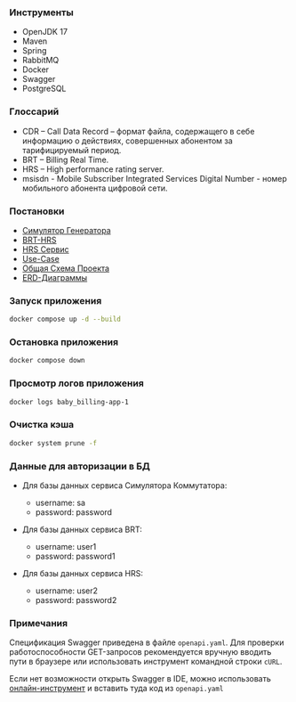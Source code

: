 ### Инструменты

- OpenJDK 17
- Maven
- Spring
- RabbitMQ
- Docker
- Swagger
- PostgreSQL

### Глоссарий

- CDR – Call Data Record – формат файла, содержащего в себе информацию о действиях, совершенных абонентом за тарифицируемый период.
- BRT – Billing Real Time.
- HRS – High performance rating server.
- msisdn - Mobile Subscriber Integrated Services Digital Number - номер мобильного абонента цифровой сети.

### Постановки

- [Симулятор Генератора](https://docs.google.com/document/d/1uD2oaUhXccn-I2PdqZ1q3_mYTdI2XhHQ/edit?usp=sharing&ouid=113918469695711497887&rtpof=true&sd=true)
- [BRT-HRS](https://docs.google.com/document/d/1GosTWBp7OSpktRpfLRm14eGcjLiYv3jZ/edit?usp=sharing&ouid=113918469695711497887&rtpof=true&sd=true)
- [HRS Сервис](https://docs.google.com/document/d/1HjNd-IDC5nQDPpJ3f3gAjznPFq5SsIfD/edit?usp=sharing&ouid=113918469695711497887&rtpof=true&sd=true)
- [Use-Case](https://docs.google.com/document/d/19Jym4V2EAc4hVurmnbo5_9UYn61sK6K0/edit?usp=sharing&ouid=113918469695711497887&rtpof=true&sd=true)
- [Общая Схема Проекта](https://drive.google.com/file/d/1dnqJGq3WitTHMvmK762f00M85IKKpGZW/view?usp=sharing)
- [ERD-Диаграммы](https://drive.google.com/file/d/1_7H9FaXFSMhkhGGplwR8poeg7LXgdSW8/view?usp=sharing)

### Запуск приложения

```bash
docker compose up -d --build
```


### Остановка приложения

```bash
docker compose down
```
### Просмотр логов приложения

```bash
docker logs baby_billing-app-1
```

### Очистка кэша

```bash
docker system prune -f
```

### Данные для авторизации в БД

- Для базы данных сервиса Симулятора Коммутатора:
    - username: sa
    - password: password

- Для базы данных сервиса BRT:
    - username: user1
    - password: password1

- Для базы данных сервиса HRS:
    - username: user2
    - password: password2

### Примечания
Спецификация Swagger приведена в файле ```openapi.yaml```. Для проверки работоспособности GET-запросов рекомендуется вручную вводить пути в браузере или использовать инструмент командной строки ```cURL```.

Если нет возможности открыть Swagger в IDE, можно использовать [онлайн-инструмент](https://editor.swagger.io/) и вставить туда код из ```openapi.yaml```

